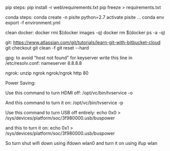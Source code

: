 pip steps:
pip install -r web\requirements.txt
pip freeze > requirements.txt

conda steps:
conda create -n pisite python=2.7
activate pisite
...
conda env export -f environment.yml

clean docker:
docker rmi $(docker images -q)
docker rm $(docker ps -a -q)

git:
https://www.atlassian.com/git/tutorials/learn-git-with-bitbucket-cloud
git checkout
git clean -f
git reset --hard


gpg:
to avoid "host not found" for keyserver write this line in /etc/resolv.conf:
nameserver 8.8.8.8

ngrok:
unzip ngrok
ngrok/ngrok http 80


Power Saving:

Use this command to turn HDMI off:  /opt/vc/bin/tvservice -o

And this command to turn it on:  /opt/vc/bin/tvservice -p

Use this command to turn USB off entirely:
echo 0x0 > /sys/devices/platform/soc/3f980000.usb/buspower

and this to turn it on:
echo 0x1 > /sys/devices/platform/soc/3f980000.usb/buspower

So turn shut wifi down using ifdown wlan0
and turn it on using ifup wlan